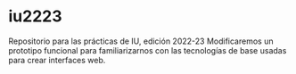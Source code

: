 # iu2223
Repositorio para las prácticas de IU, edición 2022-23
Modificaremos un prototipo funcional para familiarizarnos con las tecnologías de base usadas para crear interfaces web.
